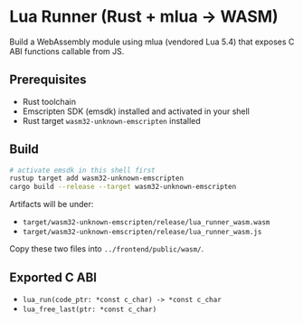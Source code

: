 # Lua Runner (Rust + mlua -> WASM)

Build a WebAssembly module using mlua (vendored Lua 5.4) that exposes C ABI functions callable from JS.

## Prerequisites

- Rust toolchain
- Emscripten SDK (emsdk) installed and activated in your shell
- Rust target `wasm32-unknown-emscripten` installed

## Build

```sh
# activate emsdk in this shell first
rustup target add wasm32-unknown-emscripten
cargo build --release --target wasm32-unknown-emscripten
```

Artifacts will be under:
- `target/wasm32-unknown-emscripten/release/lua_runner_wasm.wasm`
- `target/wasm32-unknown-emscripten/release/lua_runner_wasm.js`

Copy these two files into `../frontend/public/wasm/`.

## Exported C ABI

- `lua_run(code_ptr: *const c_char) -> *const c_char`
- `lua_free_last(ptr: *const c_char)`